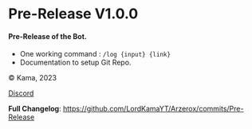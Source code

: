 # Pre-Release V1.0.0

#### **Pre-Release of the Bot.**

* One working command : `/log {input} {link}`
* Documentation to setup Git Repo.

© Kama, 2023

[Discord](https://discord.gg/rwYb3RK2QB)

**Full Changelog**: https://github.com/LordKamaYT/Arzerox/commits/Pre-Release
